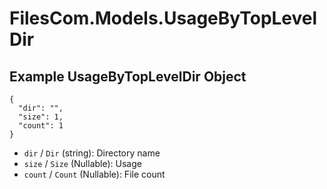 # FilesCom.Models.UsageByTopLevelDir

## Example UsageByTopLevelDir Object

```
{
  "dir": "",
  "size": 1,
  "count": 1
}
```

* `dir` / `Dir`  (string): Directory name
* `size` / `Size`  (Nullable<Int64>): Usage
* `count` / `Count`  (Nullable<Int64>): File count
